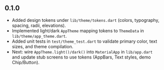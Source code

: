 ## 0.1.0

- Added design tokens under `lib/theme/tokens.dart` (colors, typography, spacing, radii, elevations).
- Implemented light/dark `AppTheme` mapping tokens to `ThemeData` in `lib/theme/app_theme.dart`.
- Added unit tests in `test/theme_test.dart` to validate primary color, text sizes, and theme compilation.
- Next: wire `AppTheme.light()/dark()` into `MaterialApp` in `lib/app.dart` and update stub screens to use tokens (AppBars, Text styles, demo Chip/Button).


